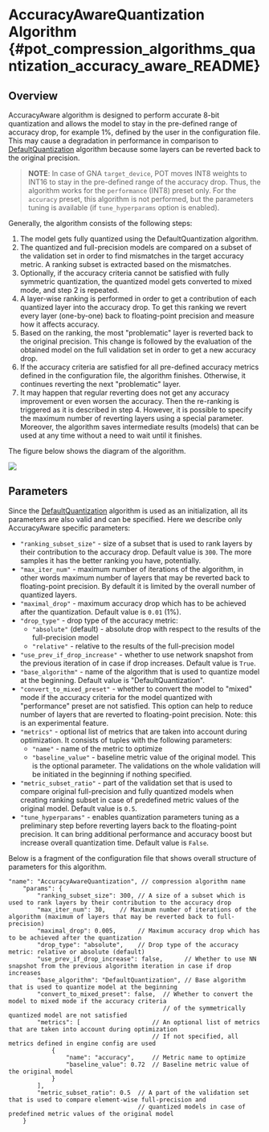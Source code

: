 # AccuracyAwareQuantization Algorithm {#pot_compression_algorithms_quantization_accuracy_aware_README}

## Overview
AccuracyAware algorithm is designed to perform accurate 8-bit quantization and allows the model to stay in the 
pre-defined range of accuracy drop, for example 1%, defined by the user in the configuration file. This may cause a 
degradation in performance in comparison to [DefaultQuantization](../default/README.md) algorithm because some layers can be reverted back to the original precision.

> **NOTE**:
In case of GNA `target_device`, POT moves INT8 weights to INT16 to stay in the pre-defined range of the accuracy drop. Thus, the algorithm works for the `performance` (INT8) preset only.
For the `accuracy` preset, this algorithm is not performed, but the parameters tuning is available (if `tune_hyperparams` option is enabled).

Generally, the algorithm consists of the following steps:
1. The model gets fully quantized using the DefaultQuantization algorithm.
2. The quantized and full-precision models are compared on a subset of the validation set in order to find mismatches in the target accuracy metric. A ranking subset is extracted based on the mismatches.
3. Optionally, if the accuracy criteria cannot be satisfied with fully symmetric quantization, the quantized model gets converted to mixed mode, and step 2 is repeated.
4. A layer-wise ranking is performed in order to get a contribution of each quantized layer into the accuracy drop. To
get this ranking we revert every layer (one-by-one) back to floating-point precision and measure how it affects accuracy. 
5. Based on the ranking, the most "problematic" layer is reverted back to the original precision. This change is followed by the evaluation of the obtained model on the full validation set in order to get a new accuracy drop.
6. If the accuracy criteria are satisfied for all pre-defined accuracy metrics defined in the configuration file,
 the algorithm finishes. Otherwise, it continues reverting the next "problematic" layer.
7. It may happen that regular reverting does not get any accuracy improvement or even worsen the accuracy. Then the 
re-ranking is triggered as it is described in step 4. However, it is possible to specify the maximum number of reverting
layers using a special parameter. Moreover, the algorithm saves intermediate results (models) that can be used at any time 
without a need to wait until it finishes.

The figure below shows the diagram of the algorithm.

![](../../../../docs/images/aa_quantization_pipeline.png)

## Parameters
Since the [DefaultQuantization](../default/README.md) algorithm is used as an initialization, all its parameters are also valid and can be specified. Here we
describe only AccuracyAware specific parameters:
- `"ranking_subset_size"` - size of a subset that is used to rank layers by their contribution to the accuracy drop. 
Default value is `300`. The more samples it has the better ranking you have, potentially.
- `"max_iter_num"` - maximum number of iterations of the algorithm, in other words maximum number of layers that may
 be reverted back to floating-point precision. By default it is limited by the overall number of quantized layers.
- `"maximal_drop"` - maximum accuracy drop which has to be achieved after the quantization. Default value is `0.01` (1%).
- `"drop_type"` - drop type of the accuracy metric: 
    - `"absolute"` (default) - absolute drop with respect to the results of the full-precision model
    - `"relative"` - relative to the results of the full-precision model
- `"use_prev_if_drop_increase"` - whether to use network snapshot from the previous iteration of in case if drop 
increases. Default value is `True`.
- `"base_algorithm"` - name of the algorithm that is used to quantize model at the beginning. Default value is 
    "DefaultQuantization".
- `"convert_to_mixed_preset"` - whether to convert the model to "mixed" mode if the accuracy criteria for the model
 quantized with "performance" preset are not satisfied. This option can help to reduce number of layers that are reverted
 to floating-point precision. Note: this is an experimental feature.
- `"metrics"` - optional list of metrics that are taken into account during optimization. It consists of tuples with the 
following parameters:
    - `"name"` - name of the metric to optimize
    - `"baseline_value"` - baseline metric value of the original model. This is the optional parameter. The validations on
    the whole validation will be initiated in the beginning if nothing specified.
- `"metric_subset_ratio"` -  part of the validation set that is used to compare original full-precision and 
fully quantized models when creating ranking subset in case of predefined metric values of the original model.
Default value is `0.5`.
- `"tune_hyperparams"` - enables quantization parameters tuning as a preliminary step before reverting layers back
to the floating-point precision. It can bring additional performance and accuracy boost but increase overall 
quantization time. Default value is `False`.

 Below is a fragment of the configuration file that shows overall structure of parameters for this algorithm.

```
"name": "AccuracyAwareQuantization", // compression algorithm name
    "params": {
        "ranking_subset_size": 300, // A size of a subset which is used to rank layers by their contribution to the accuracy drop
        "max_iter_num": 30,    // Maximum number of iterations of the algorithm (maximum of layers that may be reverted back to full-precision)
        "maximal_drop": 0.005,      // Maximum accuracy drop which has to be achieved after the quantization
        "drop_type": "absolute",    // Drop type of the accuracy metric: relative or absolute (default)
        "use_prev_if_drop_increase": false,      // Whether to use NN snapshot from the previous algorithm iteration in case if drop increases
        "base_algorithm": "DefaultQuantization", // Base algorithm that is used to quantize model at the beginning
        "convert_to_mixed_preset": false,  // Whether to convert the model to mixed mode if the accuracy criteria 
                                           // of the symmetrically quantized model are not satisfied
        "metrics": [                    // An optional list of metrics that are taken into account during optimization
                                        // If not specified, all metrics defined in engine config are used
            {
                "name": "accuracy",     // Metric name to optimize
                "baseline_value": 0.72  // Baseline metric value of the original model
            }
        ],
        "metric_subset_ratio": 0.5  // A part of the validation set that is used to compare element-wise full-precision and 
                                    // quantized models in case of predefined metric values of the original model
    }
```
